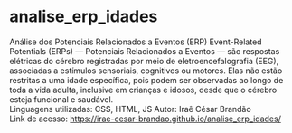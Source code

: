 # analise_erp_idades
Análise dos Potenciais Relacionados a Eventos (ERP)
Event-Related Potentials (ERPs) — Potenciais Relacionados a Eventos — são respostas elétricas do cérebro registradas por meio de eletroencefalografia (EEG), associadas a estímulos sensoriais, cognitivos ou motores. Elas não estão restritas a uma idade específica, pois podem ser observadas ao longo de toda a vida adulta, inclusive em crianças e idosos, desde que o cérebro esteja funcional e saudável.<br>
Linguagens utilizadas: CSS, HTML, JS
Autor: Iraê César Brandão <br>
Link de acesso:  https://irae-cesar-brandao.github.io/analise_erp_idades/  

